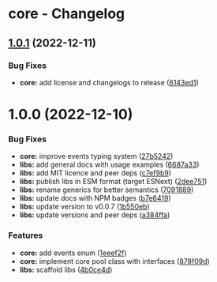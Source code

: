 # core - Changelog

## [1.0.1](https://github.com/gund/pooley/compare/core@v1.0.0...core@v1.0.1) (2022-12-11)


### Bug Fixes

* **core:** add license and changelogs to release ([6143ed1](https://github.com/gund/pooley/commit/6143ed17988ea2af6f899c734fda4e6f37fcafdc))

# 1.0.0 (2022-12-10)


### Bug Fixes

* **core:** improve events typing system ([27b5242](https://github.com/gund/pooley/commit/27b52427ab8a9b958a312f659f576e080d0c60fb))
* **libs:** add general docs with usage examples ([6687a33](https://github.com/gund/pooley/commit/6687a332c026562e9fbadce5643c1ef1b5c5c230))
* **libs:** add MIT licence and peer deps ([c7ef9b9](https://github.com/gund/pooley/commit/c7ef9b94276ba59ec49e8db25e33635d45e37048))
* **libs:** publish libs in ESM format (target ESNext) ([2dee751](https://github.com/gund/pooley/commit/2dee751ee69870177020fc90088b0b8c5ee79431))
* **libs:** rename generics for better semantics ([7091889](https://github.com/gund/pooley/commit/7091889ba95b141dedf6308716061259da00bead))
* **libs:** update docs with NPM badges ([b7e6419](https://github.com/gund/pooley/commit/b7e6419de3003187816c523e4bb62b85479c2d2a))
* **libs:** update version to v0.0.7 ([1b550eb](https://github.com/gund/pooley/commit/1b550ebe810a77640e5dc2c030ef9cc404d5b147))
* **libs:** update versions and peer deps ([a384ffa](https://github.com/gund/pooley/commit/a384ffa33dc84a54d8c3132431249d5c85790279))


### Features

* **core:** add events enum ([1eeef2f](https://github.com/gund/pooley/commit/1eeef2fab7f8ed09d404b0f8f9595108dde531c0))
* **core:** implement core pool class with interfaces ([878f09d](https://github.com/gund/pooley/commit/878f09d4567254b16d122dc6b1870d7f1c471ebb))
* **libs:** scaffold libs ([4b0ce4d](https://github.com/gund/pooley/commit/4b0ce4d838714d54ba80a0c5bcad1dbfeceaa80a))
